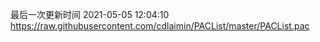 最后一次更新时间 2021-05-05 12:04:10
https://raw.githubusercontent.com/cdlaimin/PACList/master/PACList.pac

